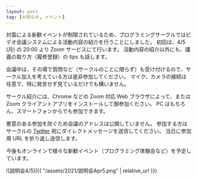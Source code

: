 ```yaml
---
layout: post
tag: [お知らせ, イベント]
---
```


対面による新歓イベントが制限されているため、プログラミングサークルではビデオ会議システムによる活動内容の紹介を行うことにしました。
初回は、4/5 (月) の 20:00 より Zoom サービスにて行います。
活動内容の紹介以外にも、講義の取り方（履修登録）の tips も話します。

会議中は、その場で質問など（サークルのことに限らず）も受け付けるので、サークル加入を考えている方は是非参加してください。
マイク、カメラの接続は任意で、特に発言せず見ているだけでも構いません。

サークル紹介には、Chrome などの Zoom 対応 Web ブラウザによって、または Zoom クライアントアプリをインストールして御参加ください。
PC はもちろん、スマートフォンからでも参加できます。

悪意のある参加を防ぐため会議のアドレスは公開していません。
参加する方はサークルの [Twitter](https://twitter.com/prog_g) 宛にダイレクトメッセージを送信してください。
当日に参加用 URL を折り返し送信します。

今後もオンラインで様々な新歓イベント（プログラミング体験会など）を予定しています。

![説明会4/5]({{ "/assets/2021/説明会Apr5.png" | relative_url }})
